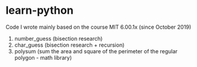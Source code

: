 # learn-python
Code I wrote mainly based on the course MIT 6.00.1x (since October 2019)
1. number_guess (bisection research)
2. char_guess (bisection research + recursion)
3. polysum (sum the area and square of the perimeter of the regular polygon - math library)
